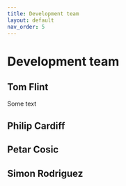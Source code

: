 ```yaml
---
title: Development team
layout: default
nav_order: 5
---
```


# Development team


<!-- <img align="left" width="200" src="images/tom.jpeg" /> -->

## Tom Flint

Some text

<!-- <img align="left" width="200" src="images/tom.jpeg" /> -->

## Philip Cardiff

## Petar Cosic

## Simon Rodriguez





